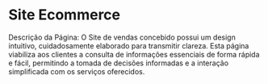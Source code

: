 # Site Ecommerce
Descrição da Página:
O Site de vendas concebido possui um design intuitivo, cuidadosamente elaborado para transmitir clareza. Esta página viabiliza aos clientes a consulta de informações essenciais de forma rápida e fácil, permitindo a tomada de decisões informadas e a interação simplificada com os serviços oferecidos.
